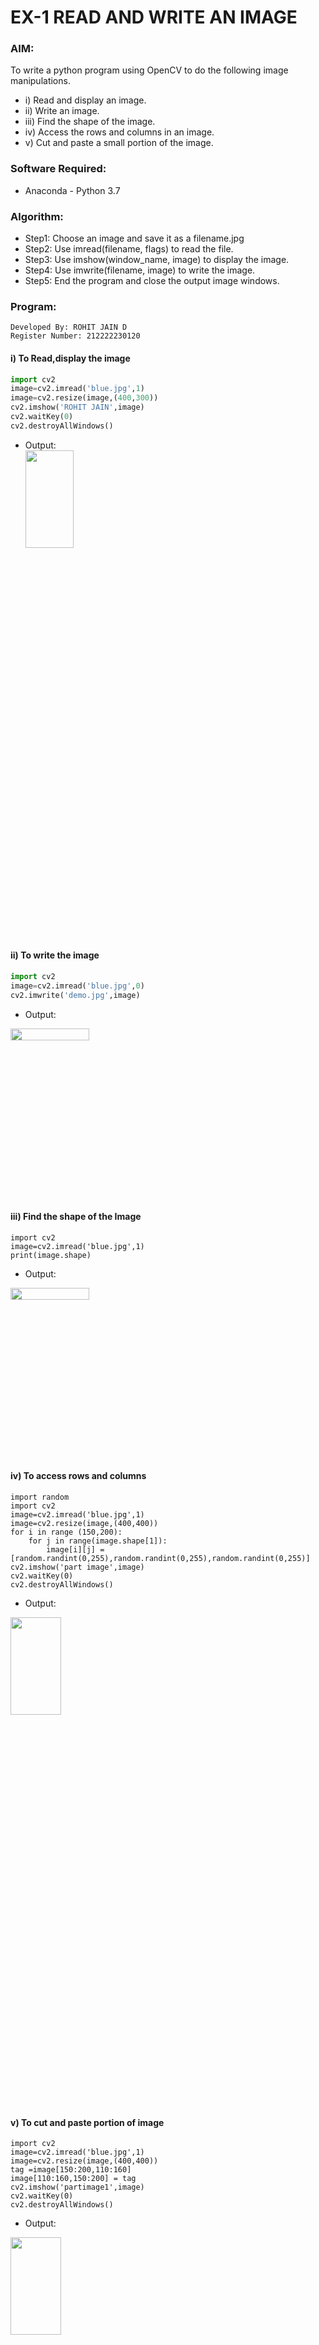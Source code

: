 # EX-1 READ AND WRITE AN IMAGE
### AIM:
To write a python program using OpenCV to do the following image manipulations.
- i)   Read and display an image.
- ii)  Write an image.
- iii) Find the shape of the image.
- iv)  Access the rows and columns in an image.
- v)   Cut and paste a small portion of the image.
### Software Required:
- Anaconda - Python 3.7
### Algorithm:
- Step1: Choose an image and save it as a filename.jpg
- Step2: Use imread(filename, flags) to read the file.
- Step3: Use imshow(window_name, image) to display the image.
- Step4: Use imwrite(filename, image) to write the image.
- Step5: End the program and close the output image windows.
### Program:
```
Developed By: ROHIT JAIN D
Register Number: 212222230120
```
#### i) To Read,display the image
```Python
import cv2
image=cv2.imread('blue.jpg',1)
image=cv2.resize(image,(400,300))
cv2.imshow('ROHIT JAIN',image)
cv2.waitKey(0)
cv2.destroyAllWindows() 
```
- Output:<br>
  <img height=20% width=40% src="https://github.com/ROHITJAIND/READ-AND-WRITE-IMAGE/assets/118707073/8929dcc6-55a7-4b6a-bd48-79ffa35aa244">
#### ii) To write the image
```Python
import cv2
image=cv2.imread('blue.jpg',0)
cv2.imwrite('demo.jpg',image)
```
- Output:<br>
<img height=7% width=50% src="https://github.com/ROHITJAIND/READ-AND-WRITE-IMAGE/assets/118707073/ee34c455-0e2a-4f8d-b395-df137426399f">

#### iii) Find the shape of the Image
```python3
import cv2
image=cv2.imread('blue.jpg',1)
print(image.shape)
```
- Output:<br>
<img height=7% width=50% src="https://github.com/ROHITJAIND/READ-AND-WRITE-IMAGE/assets/118707073/c4de6d78-e6e3-4627-8865-a69664f76c32">

#### iv) To access rows and columns

```python3
import random
import cv2
image=cv2.imread('blue.jpg',1)
image=cv2.resize(image,(400,400))
for i in range (150,200):
    for j in range(image.shape[1]):
        image[i][j] = [random.randint(0,255),random.randint(0,255),random.randint(0,255)]
cv2.imshow('part image',image)
cv2.waitKey(0)
cv2.destroyAllWindows()
```
- Output:<br>
<img height=20% width=40% src="https://github.com/ROHITJAIND/READ-AND-WRITE-IMAGE/assets/118707073/1792665b-5d6e-406b-8595-7635378a81a0">

#### v) To cut and paste portion of image
```python3
import cv2
image=cv2.imread('blue.jpg',1)
image=cv2.resize(image,(400,400))
tag =image[150:200,110:160]
image[110:160,150:200] = tag
cv2.imshow('partimage1',image)
cv2.waitKey(0)
cv2.destroyAllWindows()
```
- Output:<br>
<img height=20% width=40% src="https://github.com/ROHITJAIND/READ-AND-WRITE-IMAGE/assets/118707073/c409c198-cb71-447e-bd57-a0d138265a2a">

### Result:
Thus the images are read, displayed, and written successfully using the python program.
